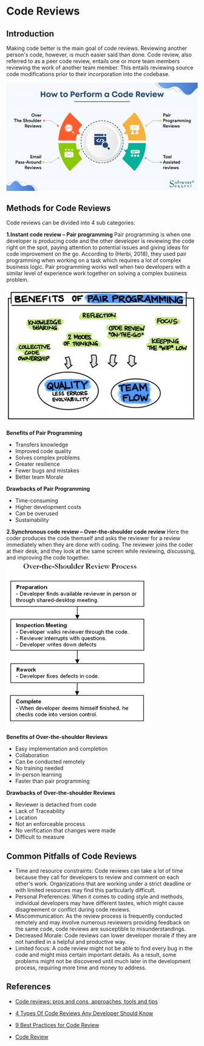 # Code Reviews
## Introduction
Making code better is the main goal of code reviews. Reviewing another person's code, however, is much easier said than done. Code review, also referred to as a peer code review, entails one or more team members reviewing the work of another team member. This entails reviewing source code modifications prior to their incorporation into the codebase.

![Code review methods](../images/codeReview.jpg)

## Methods for Code Reviews

Code reviews can be divided into 4 sub categories:

**1.Instant code review – Pair programming**
Pair programming is when one developer is producing code and the other developer is reviewing the code right on the spot, paying attention to potential issues and giving ideas for code improvement on the go. 
According to (Herbi, 2018), they used pair programming when working on a task which requires a lot of complex business logic. Pair programming works well when two developers with a similar level of experience work together on solving a complex business problem.

![Code review methods](../images/pairProgramming.jpg)

**Benefits of Pair Programming**
-	Transfers knowledge
-	Improved code quality
-	Solves complex problems 
-	Greater resilience
-	Fewer bugs and mistakes
-	Better team Morale

**Drawbacks of Pair Programming**
-	Time-consuming 
-	Higher development costs
-	Can be overused 
-	Sustainability


**2.Synchronous code review – Over-the-shoulder code review**
Here the coder produces the code themself and asks the reviewer for a review immediately when they are done with coding. The reviewer joins the coder at their desk, and they look at the same screen while reviewing, discussing, and improving the code together.
![Code review methods](../images/overTheShoulder.png)

**Benefits of Over-the-shoulder Reviews**
-	Easy implementation and completion 
-	Collaboration
-	Can be conducted remotely 
-	No training needed
-	In-person learning
-	Faster than pair programming 

**Drawbacks of Over-the-shoulder Reviews**
-	Reviewer is detached from code
-	Lack of Traceability 
-	Location
-	Not an enforceable process
-	No verification that changes were made 
-	Difficult to measure




## Common Pitfalls of Code Reviews 
-	Time and resource constraints: Code reviews can take a lot of time because they call for developers to review and comment on each other's work. Organizations that are working under a strict deadline or with limited resources may find this particularly difficult.
-	Personal Preferences: When it comes to coding style and methods, individual developers may have different tastes, which might cause disagreement or conflict during code reviews.
-	Miscommunication: As the review process is frequently conducted remotely and may involve numerous reviewers providing feedback on the same code, code reviews are susceptible to misunderstandings.
-	Decreased Morale: Code reviews can lower developer morale if they are not handled in a helpful and productive way.
-	Limited focus: A code review might not be able to find every bug in the code and might miss certain important details. As a result, some problems might not be discovered until much later in the development process, requiring more time and money to address.

## References
- [Code reviews: pros and cons, approaches, tools and tips](https://swimm.io/learn/code-reviews/code-reviews-pros-and-cons-approaches-tools-and-tips/)
- [4 Types Of Code Reviews Any Developer Should Know](https://www.scrum-tips.com/agile/types-of-code-reviews/#:~:text=Instant%20code%20review%E2%80%94also%20known,as%20meeting%2Dbased%20code%20review)

- [9 Best Practices for Code Review](https://www.perforce.com/blog/qac/9-best-practices-for-code-review)

- [Code Review](https://developerexperience.io/articles/code-review)